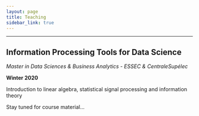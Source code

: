 ```yaml
---
layout: page
title: Teaching
sidebar_link: true
---
```


****
Information Processing Tools for Data Science 
------


_Master in Data Sciences & Business Analytics - ESSEC & CentraleSupélec_


__Winter 2020__

Introduction to linear algebra, statistical signal processing and information theory

Stay tuned for course material...
